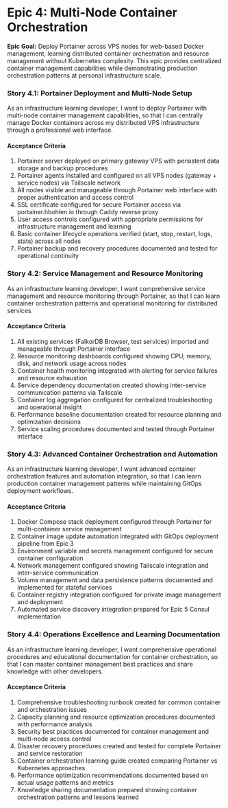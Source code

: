 # Epic 4: Multi-Node Container Orchestration

**Epic Goal:** Deploy Portainer across VPS nodes for web-based Docker management, learning distributed container orchestration and resource management without Kubernetes complexity. This epic provides centralized container management capabilities while demonstrating production orchestration patterns at personal infrastructure scale.

### Story 4.1: Portainer Deployment and Multi-Node Setup

As an infrastructure learning developer,
I want to deploy Portainer with multi-node container management capabilities,
so that I can centrally manage Docker containers across my distributed VPS infrastructure through a professional web interface.

#### Acceptance Criteria
1. Portainer server deployed on primary gateway VPS with persistent data storage and backup procedures
2. Portainer agents installed and configured on all VPS nodes (gateway + service nodes) via Tailscale network
3. All nodes visible and manageable through Portainer web interface with proper authentication and access control
4. SSL certificate configured for secure Portainer access via portainer.hbohlen.io through Caddy reverse proxy
5. User access controls configured with appropriate permissions for infrastructure management and learning
6. Basic container lifecycle operations verified (start, stop, restart, logs, stats) across all nodes
7. Portainer backup and recovery procedures documented and tested for operational continuity

### Story 4.2: Service Management and Resource Monitoring

As an infrastructure learning developer,
I want comprehensive service management and resource monitoring through Portainer,
so that I can learn container orchestration patterns and operational monitoring for distributed services.

#### Acceptance Criteria
1. All existing services (FalkorDB Browser, test services) imported and manageable through Portainer interface
2. Resource monitoring dashboards configured showing CPU, memory, disk, and network usage across nodes
3. Container health monitoring integrated with alerting for service failures and resource exhaustion
4. Service dependency documentation created showing inter-service communication patterns via Tailscale
5. Container log aggregation configured for centralized troubleshooting and operational insight
6. Performance baseline documentation created for resource planning and optimization decisions
7. Service scaling procedures documented and tested through Portainer interface

### Story 4.3: Advanced Container Orchestration and Automation

As an infrastructure learning developer,
I want advanced container orchestration features and automation integration,
so that I can learn production container management patterns while maintaining GitOps deployment workflows.

#### Acceptance Criteria
1. Docker Compose stack deployment configured through Portainer for multi-container service management
2. Container image update automation integrated with GitOps deployment pipeline from Epic 3
3. Environment variable and secrets management configured for secure container configuration
4. Network management configured showing Tailscale integration and inter-service communication
5. Volume management and data persistence patterns documented and implemented for stateful services
6. Container registry integration configured for private image management and deployment
7. Automated service discovery integration prepared for Epic 5 Consul implementation

### Story 4.4: Operations Excellence and Learning Documentation

As an infrastructure learning developer,
I want comprehensive operational procedures and educational documentation for container orchestration,
so that I can master container management best practices and share knowledge with other developers.

#### Acceptance Criteria
1. Comprehensive troubleshooting runbook created for common container and orchestration issues
2. Capacity planning and resource optimization procedures documented with performance analysis
3. Security best practices documented for container management and multi-node access control
4. Disaster recovery procedures created and tested for complete Portainer and service restoration
5. Container orchestration learning guide created comparing Portainer vs Kubernetes approaches
6. Performance optimization recommendations documented based on actual usage patterns and metrics
7. Knowledge sharing documentation prepared showing container orchestration patterns and lessons learned